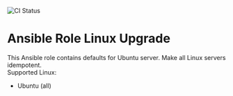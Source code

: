 ![CI Status](https://github.com/Ark4diiV/arole_linux_defaults/actions/workflows/github-actions-lint.yml/badge.svg)
# Ansible Role Linux Upgrade
This Ansible role contains defaults for Ubuntu server. Make all Linux servers idempotent.   
Supported Linux:
- Ubuntu (all)
